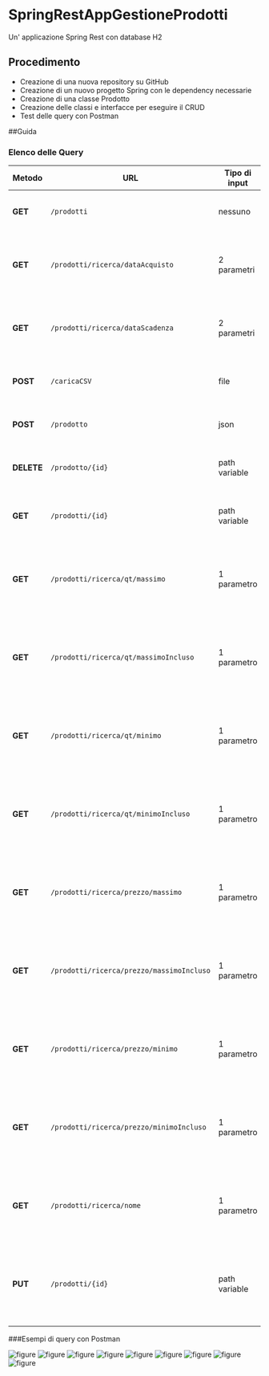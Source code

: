 # SpringRestAppGestioneProdotti
Un' applicazione Spring Rest con database H2

## Procedimento

- Creazione di una nuova repository su GitHub
- Creazione di un nuovo progetto Spring con le dependency necessarie
- Creazione di una classe Prodotto
- Creazione delle classi e interfacce per eseguire il CRUD
- Test delle query con Postman

##Guida

### Elenco delle Query

| Metodo     | URL                                       | Tipo di input | Descrizione                                                                           |
|------------|-------------------------------------------|---------------|---------------------------------------------------------------------------------------|
| **GET**    | `/prodotti`                               | nessuno       | ritorna la lista di tutti i prodotti nel database                                     |
 | **GET**    | `/prodotti/ricerca/dataAcquisto`          | 2 parametri   | ritorna una lista dei prodotti acquistati nel range di due date                       |
 | **GET**    | `/prodotti/ricerca/dataScadenza`          | 2 parametri   | ritorna una lista dei prodotti che scadono nel range di due date                      |
| **POST**   | `/caricaCSV`                              | file          | aggiunge al database il contenuto del file                                            |
| **POST**   | `/prodotto`                               | json          | aggiunge al database un nuovo prodotto                                                |
| **DELETE** | `/prodotto/{id}`                          | path variable | elimina il prodotto attraverso l'id                                                   |
| **GET**    | `/prodotti/{id}`                          | path variable | ritorna il prodotto con lo stesso id fornito                                          |
| **GET**    | `/prodotti/ricerca/qt/massimo`            | 1 parametro   | ritorna una lista dei prodotti con quantità minore di quella fornita                  |
| **GET**    | `/prodotti/ricerca/qt/massimoIncluso`     | 1 parametro   | ritorna una lista dei prodotti con quantità minore o uguale a quella fornita          |
| **GET**    | `/prodotti/ricerca/qt/minimo`             | 1 parametro   | ritorna una lista dei prodotti con quantità maggiore di quella fornita                |
| **GET**    | `/prodotti/ricerca/qt/minimoIncluso`      | 1 parametro   | ritorna una lista dei prodotti con quantità maggiore o uguale a quella fornita        |
| **GET**    | `/prodotti/ricerca/prezzo/massimo`        | 1 parametro   | ritorna una lista dei prodotti con prezzo minore di quello fornito                    |
| **GET**    | `/prodotti/ricerca/prezzo/massimoIncluso` | 1 parametro   | ritorna una lista dei prodotti con prezzo minore o uguale a quello fornito            |
| **GET**    | `/prodotti/ricerca/prezzo/minimo`         | 1 parametro   | ritorna una lista dei prodotti con prezzo maggiore di quello fornito                  |
| **GET**    | `/prodotti/ricerca/prezzo/minimoIncluso`  | 1 parametro   | ritorna una lista dei prodotti con prezzo maggiore o uguale a quello fornito          |
| **GET**    | `/prodotti/ricerca/nome`                  | 1 parametro   | ritorna una lista con tutti i prodotti che hanno il nome fornito                      |
 | **PUT**    | `/prodotti/{id}`                          | path variable | aggiorna un prodotto gia esistente se presente, altrimenti aggiunge un nuovo prodotto |


###Esempi di query con Postman

![figure](SpringRestAppGestioneProdotti/img/001.PNG)
![figure](SpringRestAppGestioneProdotti/img/002.PNG)
![figure](SpringRestAppGestioneProdotti/img/003.PNG)
![figure](SpringRestAppGestioneProdotti/img/004.PNG)
![figure](SpringRestAppGestioneProdotti/img/005.PNG)
![figure](SpringRestAppGestioneProdotti/img/006.PNG)
![figure](SpringRestAppGestioneProdotti/img/007.PNG)
![figure](SpringRestAppGestioneProdotti/img/008.PNG)
![figure](SpringRestAppGestioneProdotti/img/009.PNG)

